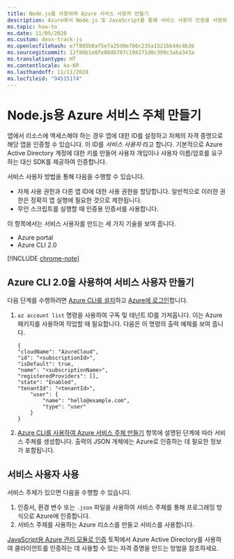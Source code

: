 ```yaml
---
title: Node.js를 사용하여 Azure 서비스 사용자 만들기
description: Azure에서 Node.js 및 JavaScript를 통해 서비스 사용자 인증을 사용하는 방법 알아보기
ms.topic: how-to
ms.date: 11/05/2020
ms.custom: devx-track-js
ms.openlocfilehash: e7f885b0af5e7a25d0e706c235a1521bb44c4b36
ms.sourcegitcommit: 12f80b1e0fe08db707c198271d0c399c3aba343a
ms.translationtype: HT
ms.contentlocale: ko-KR
ms.lasthandoff: 11/11/2020
ms.locfileid: "94515174"
---
```

# <a name="create-an-azure-service-principal-for-nodejs"></a>Node.js용 Azure 서비스 주체 만들기

앱에서 리소스에 액세스해야 하는 경우 앱에 대한 ID를 설정하고 자체의 자격 증명으로 해당 앱을 인증할 수 있습니다. 이 ID를 *서비스 사용자* 라고 합니다. 기본적으로 Azure Active Directory 계정에 대한 키를 만들어 사용자 개입이나 사용자 이름/암호를 요구하는 대신 SDK를 제공하여 인증합니다.

서비스 사용자 방법을 통해 다음을 수행할 수 있습니다.
- 자체 사용 권한과 다른 앱 ID에 대한 사용 권한을 할당합니다. 일반적으로 이러한 권한은 정확히 앱 실행에 필요한 것으로 제한됩니다.
- 무인 스크립트를 실행할 때 인증용 인증서를 사용합니다.

이 항목에서는 서비스 사용자를 만드는 세 가지 기술을 보여 줍니다.

- Azure portal
- Azure CLI 2.0

[!INCLUDE [chrome-note](../includes/chrome-note.md)]

## <a name="create-a-service-principal-using-the-azure-cli-20"></a>Azure CLI 2.0을 사용하여 서비스 사용자 만들기

다음 단계를 수행하려면 [Azure CLI를 설치](/cli/azure/install-azure-cli)하고 [Azure에 로그인](/cli/azure/authenticate-azure-cli)합니다. 

1. `az account list` 명령을 사용하여 구독 및 테넌트 ID를 가져옵니다. 이는 Azure 패키지를 사용하여 작업할 때 필요합니다. 다음은 이 명령의 출력 예제를 보여 줍니다.

    ```shell
    {
    "cloudName": "AzureCloud",
    "id": "<subscriptionId>",
    "isDefault": true,
    "name": "<subscriptionName>",
    "registeredProviders": [],
    "state": "Enabled",
    "tenantId": "<tenantId>",
        "user": {
            "name": "hello@example.com",
            "type": "user"
        }
    }
    ```

1. [Azure CLI를 사용하여 Azure 서비스 주체 만들기](/cli/azure/create-an-azure-service-principal-azure-cli) 항목에 설명된 단계에 따라 서비스 주체를 생성합니다. 출력의 JSON 개체에는 Azure로 인증하는 데 필요한 정보가 포함됩니다.

## <a name="using-the-service-principal"></a>서비스 사용자 사용

서비스 주체가 있으면 다음을 수행할 수 있습니다.

1. 인증서, 환경 변수 또는 `.json` 파일을 사용하여 서비스 주체를 통해 프로그래밍 방식으로 Azure에 인증합니다. 
1. 서비스 주체를 사용하는 Azure 리소스를 만들고 서비스를 사용합니다.

[JavaScript용 Azure 관리 모듈로 인증](./node-sdk-azure-authenticate.md) 토픽에서 Azure Active Directory를 사용하여 클라이언트를 인증하는 데 사용할 수 있는 자격 증명을 만드는 방법을 참조하세요.
